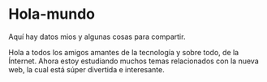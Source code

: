 # Hola-mundo
Aquí hay datos mios y algunas cosas para compartir.

Hola a todos los amigos amantes de la tecnología y sobre todo, de la Ínternet.
Ahora estoy estudiando muchos temas relacionados con la nueva web, la cual está súper divertida e interesante.
